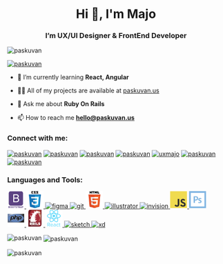 <h1 align="center">Hi 👋, I'm Majo</h1>
<h3 align="center">I’m UX/UI Designer & FrontEnd Developer</h3>

<p align="left"> <img src="https://komarev.com/ghpvc/?username=paskuvan&label=Profile%20views&color=0e75b6&style=flat" alt="paskuvan" /> </p>

<p align="left"> <a href="https://twitter.com/paskuvan" target="blank"><img src="https://img.shields.io/twitter/follow/paskuvan?logo=twitter&style=for-the-badge" alt="paskuvan" /></a> </p>

- 🌱 I’m currently learning **React, Angular**

- 👨‍💻 All of my projects are available at [paskuvan.us](paskuvan.us)

- 💬 Ask me about **Ruby On Rails**

- 📫 How to reach me **hello@paskuvan.us**

<h3 align="left">Connect with me:</h3>
<p align="left">
<a href="https://codepen.io/paskuvan" target="blank"><img align="center" src="https://raw.githubusercontent.com/rahuldkjain/github-profile-readme-generator/master/src/images/icons/Social/codepen.svg" alt="paskuvan" height="30" width="40" /></a>
<a href="https://twitter.com/paskuvan" target="blank"><img align="center" src="https://raw.githubusercontent.com/rahuldkjain/github-profile-readme-generator/master/src/images/icons/Social/twitter.svg" alt="paskuvan" height="30" width="40" /></a>
<a href="https://linkedin.com/in/paskuvan" target="blank"><img align="center" src="https://raw.githubusercontent.com/rahuldkjain/github-profile-readme-generator/master/src/images/icons/Social/linked-in-alt.svg" alt="paskuvan" height="30" width="40" /></a>
<a href="https://fb.com/paskuvan" target="blank"><img align="center" src="https://raw.githubusercontent.com/rahuldkjain/github-profile-readme-generator/master/src/images/icons/Social/facebook.svg" alt="paskuvan" height="30" width="40" /></a>
<a href="https://instagram.com/uxmajo" target="blank"><img align="center" src="https://raw.githubusercontent.com/rahuldkjain/github-profile-readme-generator/master/src/images/icons/Social/instagram.svg" alt="uxmajo" height="30" width="40" /></a>
<a href="https://dribbble.com/paskuvan" target="blank"><img align="center" src="https://raw.githubusercontent.com/rahuldkjain/github-profile-readme-generator/master/src/images/icons/Social/dribbble.svg" alt="paskuvan" height="30" width="40" /></a>
<a href="https://www.behance.net/paskuvan" target="blank"><img align="center" src="https://raw.githubusercontent.com/rahuldkjain/github-profile-readme-generator/master/src/images/icons/Social/behance.svg" alt="paskuvan" height="30" width="40" /></a>
</p>

<h3 align="left">Languages and Tools:</h3>
<p align="left"> <a href="https://getbootstrap.com" target="_blank" rel="noreferrer"> <img src="https://raw.githubusercontent.com/devicons/devicon/master/icons/bootstrap/bootstrap-plain-wordmark.svg" alt="bootstrap" width="40" height="40"/> </a> <a href="https://www.w3schools.com/css/" target="_blank" rel="noreferrer"> <img src="https://raw.githubusercontent.com/devicons/devicon/master/icons/css3/css3-original-wordmark.svg" alt="css3" width="40" height="40"/> </a> <a href="https://www.figma.com/" target="_blank" rel="noreferrer"> <img src="https://www.vectorlogo.zone/logos/figma/figma-icon.svg" alt="figma" width="40" height="40"/> </a> <a href="https://git-scm.com/" target="_blank" rel="noreferrer"> <img src="https://www.vectorlogo.zone/logos/git-scm/git-scm-icon.svg" alt="git" width="40" height="40"/> </a> <a href="https://www.w3.org/html/" target="_blank" rel="noreferrer"> <img src="https://raw.githubusercontent.com/devicons/devicon/master/icons/html5/html5-original-wordmark.svg" alt="html5" width="40" height="40"/> </a> <a href="https://www.adobe.com/in/products/illustrator.html" target="_blank" rel="noreferrer"> <img src="https://www.vectorlogo.zone/logos/adobe_illustrator/adobe_illustrator-icon.svg" alt="illustrator" width="40" height="40"/> </a> <a href="https://www.invisionapp.com/" target="_blank" rel="noreferrer"> <img src="https://www.vectorlogo.zone/logos/invisionapp/invisionapp-icon.svg" alt="invision" width="40" height="40"/> </a> <a href="https://developer.mozilla.org/en-US/docs/Web/JavaScript" target="_blank" rel="noreferrer"> <img src="https://raw.githubusercontent.com/devicons/devicon/master/icons/javascript/javascript-original.svg" alt="javascript" width="40" height="40"/> </a> <a href="https://www.photoshop.com/en" target="_blank" rel="noreferrer"> <img src="https://raw.githubusercontent.com/devicons/devicon/master/icons/photoshop/photoshop-line.svg" alt="photoshop" width="40" height="40"/> </a> <a href="https://www.php.net" target="_blank" rel="noreferrer"> <img src="https://raw.githubusercontent.com/devicons/devicon/master/icons/php/php-original.svg" alt="php" width="40" height="40"/> </a> <a href="https://rubyonrails.org" target="_blank" rel="noreferrer"> <img src="https://raw.githubusercontent.com/devicons/devicon/master/icons/rails/rails-original-wordmark.svg" alt="rails" width="40" height="40"/> </a> <a href="https://reactjs.org/" target="_blank" rel="noreferrer"> <img src="https://raw.githubusercontent.com/devicons/devicon/master/icons/react/react-original-wordmark.svg" alt="react" width="40" height="40"/> </a> <a href="https://www.sketch.com/" target="_blank" rel="noreferrer"> <img src="https://www.vectorlogo.zone/logos/sketchapp/sketchapp-icon.svg" alt="sketch" width="40" height="40"/> </a> <a href="https://www.adobe.com/products/xd.html" target="_blank" rel="noreferrer"> <img src="https://cdn.worldvectorlogo.com/logos/adobe-xd.svg" alt="xd" width="40" height="40"/> </a> </p>

<p><img align="left" src="https://github-readme-stats.vercel.app/api/top-langs?username=paskuvan&show_icons=true&theme=dark&locale=en&layout=compact" alt="paskuvan" /></p>

<p>&nbsp;<img align="center" src="https://github-readme-stats.vercel.app/api?username=paskuvan&show_icons=true&theme=dark&locale=en" alt="paskuvan" /></p>

<p><img align="center" src="https://github-readme-streak-stats.herokuapp.com/?user=paskuvan&theme=dark" alt="paskuvan" /></p>
